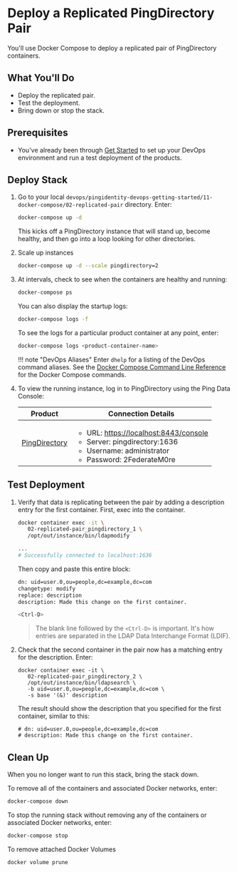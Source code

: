 # Deploy a Replicated PingDirectory Pair

You'll use Docker Compose to deploy a replicated pair of PingDirectory containers.

## What You'll Do

* Deploy the replicated pair.
* Test the deployment.
* Bring down or stop the stack.

## Prerequisites

* You've already been through [Get Started](../get-started/getStarted.md) to set up your DevOps environment and run a test deployment of the products.

## Deploy Stack

1. Go to your local `devops/pingidentity-devops-getting-started/11-docker-compose/02-replicated-pair` directory. Enter:

      ```sh
      docker-compose up -d
      ```

      This kicks off a PingDirectory instance that will stand up, become healthy, and then go into a loop looking for other directories.

1. Scale up instances

      ```sh
      docker-compose up -d --scale pingdirectory=2
      ```

1. At intervals, check to see when the containers are healthy and running:

      ```sh
      docker-compose ps
      ```

      You can also display the startup logs:

      ```sh
      docker-compose logs -f
      ```

      To see the logs for a particular product container at any point, enter:

      ```sh
      docker-compose logs <product-container-name>
      ```

    !!! note "DevOps Aliases"
        Enter `dhelp` for a listing of the DevOps command aliases. See the [Docker Compose Command Line Reference](https://docs.docker.com/compose/reference/overview/) for the Docker Compose commands.

1. To view the running instance, log in to PingDirectory using the Ping Data Console:

      | Product | Connection Details |
    | --- | --- |
    | [PingDirectory](https://localhost:8443/console) | <ul><li>URL: [https://localhost:8443/console](https://localhost:8443/console)</li><li>Server: pingdirectory:1636</li><li>Username: administrator</li><li>Password: 2FederateM0re</li></ul> |

## Test Deployment

1. Verify that data is replicating between the pair by adding a description entry for the first container. First, exec into the container.

      ```sh
      docker container exec -it \
         02-replicated-pair_pingdirectory_1 \
         /opt/out/instance/bin/ldapmodify

      ...
      # Successfully connected to localhost:1636
      ```

      Then copy and paste this entire block:

      ```sh
      dn: uid=user.0,ou=people,dc=example,dc=com
      changetype: modify
      replace: description
      description: Made this change on the first container.

      <Ctrl-D>
      ```

      > The blank line followed by the `<Ctrl-D>` is important. It's how entries are separated in the LDAP Data Interchange Format (LDIF).

1. Check that the second container in the pair now has a matching entry for the description. Enter:

      ```text
      docker container exec -it \
         02-replicated-pair_pingdirectory_2 \
         /opt/out/instance/bin/ldapsearch \
         -b uid=user.0,ou=people,dc=example,dc=com \
         -s base '(&)' description
      ```

      The result should show the description that you specified for the first container, similar to this:

      ```text
      # dn: uid=user.0,ou=people,dc=example,dc=com
      # description: Made this change on the first container.
      ```

## Clean Up

When you no longer want to run this stack, bring the stack down.

To remove all of the containers and associated Docker networks, enter:

```sh
docker-compose down
```

To stop the running stack without removing any of the containers or associated Docker networks, enter:

```sh
docker-compose stop
```

To remove attached Docker Volumes

```sh
docker volume prune
```

